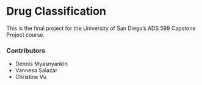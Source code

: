 # Drug Classification
This is the final project for the University of San Diego’s ADS 599 Capstone Project course.

### Contributors
* Dennis Myasnyankin
* Vannesa Salazar
* Christine Vu
